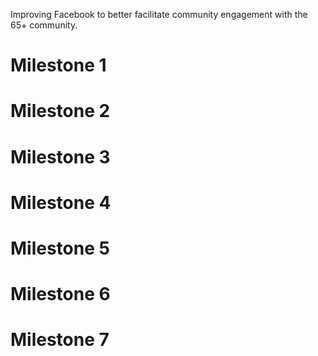 Improving Facebook to better facilitate community engagement with the 65+ community.

# Milestone 1

# Milestone 2

# Milestone 3

# Milestone 4

# Milestone 5

# Milestone 6

# Milestone 7





